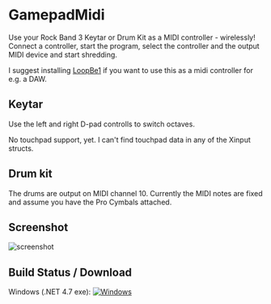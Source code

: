 # GamepadMidi

Use your Rock Band 3 Keytar or Drum Kit as a MIDI controller - wirelessly!
Connect a controller, start the program, select the controller
and the output MIDI device and start shredding.

I suggest installing [LoopBe1](https://www.nerds.de/en/download.html) if you want to use this as a midi controller for e.g. a DAW.

## Keytar
Use the left and right D-pad controlls to switch octaves.

No touchpad support, yet. I can't find touchpad data in any of the Xinput structs.

## Drum kit
The drums are output on MIDI channel 10. Currently the MIDI notes are fixed and assume you have the Pro Cymbals attached.

## Screenshot
![screenshot](https://i.imgur.com/eJGkYzU.png)


## Build Status / Download

Windows (.NET 4.7 exe): [![Windows](https://ci.appveyor.com/api/projects/status/3acux00e2hynqud3?svg=true)](https://ci.appveyor.com/project/maxton/keytar/build/artifacts)
